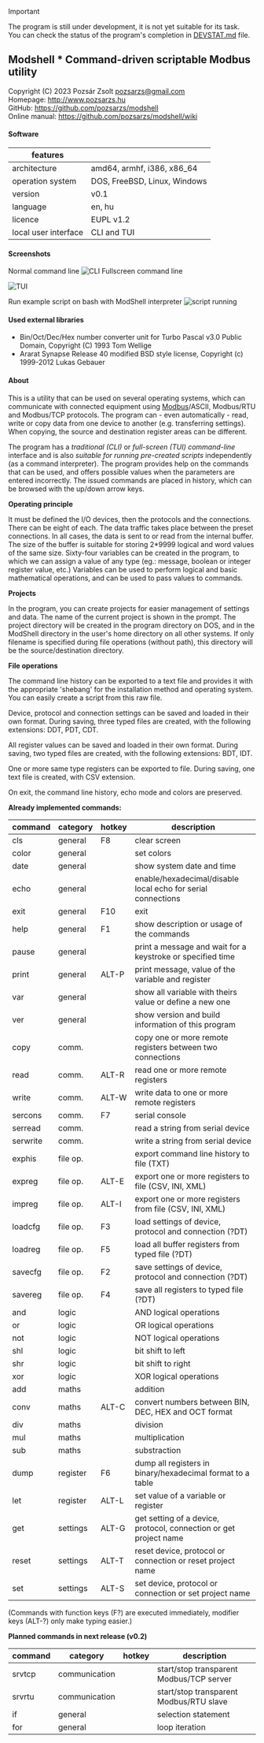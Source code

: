 > [!IMPORTANT]
> The program is still under development, it is not yet suitable for its task.  
> You can check the status of the program's completion in [DEVSTAT.md](DEVSTAT.md) file.

## Modshell * Command-driven scriptable Modbus utility
Copyright (C) 2023 Pozsár Zsolt <pozsarzs@gmail.com>  
Homepage: <http://www.pozsarzs.hu>  
GitHub: <https://github.com/pozsarzs/modshell>  
Online manual: <https://github.com/pozsarzs/modshell/wiki>  

#### Software
|features             |                            |
|---------------------|----------------------------|
|architecture         |amd64, armhf, i386, x86_64  |
|operation system     |DOS, FreeBSD, Linux, Windows|
|version              |v0.1                        |
|language             |en, hu                      |
|licence              |EUPL v1.2                   |
|local user interface |CLI and TUI                 |

#### Screenshots
Normal command line
![CLI](document/picture/modshell.png)
Fullscreen command line

![TUI](document/picture/modshell-f.png)

Run example script on bash with ModShell interpreter
![script running](document/picture/modshell-r.png)

#### Used external libraries
 - Bin/Oct/Dec/Hex number converter unit for Turbo Pascal v3.0
   Public Domain, Copyright (C) 1993 Tom Wellige
 - Ararat Synapse Release 40
   modified BSD style license, Copyright (c) 1999-2012 Lukas Gebauer

#### About

This is a utility that can be used on several operating systems,
which can communicate with connected equipment using
[Modbus](https://modbus.org/)/ASCII, Modbus/RTU and Modbus/TCP protocols.
The program can - even automatically - read, write or copy data from
one device to another (e.g. transferring settings). When copying, the
source and destination register areas can be different.

The program has a *traditional (CLI)* or *full-screen (TUI) command-line* interface
and is also *suitable for running pre-created scripts* independently (as a command
interpreter). The program provides help on the commands that can be used, and
offers possible values when the parameters are entered incorrectly. The issued
commands are placed in history, which can be browsed with the up/down arrow keys.

**Operating principle**

It must be defined the I/O devices, then the protocols and the connections.
There can be eight of each. The data traffic takes place between the preset
connections. In all cases, the data is sent to or read from the internal buffer.
The size of the buffer is suitable for storing 2*9999 logical and word values of
the same size. Sixty-four variables can be created in the program, to which we
can assign a value of any type (eg.: message, boolean or integer register
value, etc.) Variables can be used to perform logical and basic mathematical
operations, and can be used to pass values to commands.

**Projects**

In the program, you can create projects for easier management of settings and
data. The name of the current project is shown in the prompt. The project
directory will be created in the program directory on DOS, and in the ModShell
directory in the user's home directory on all other systems. If only filename
is specified during file operations (without path), this directory will be the
source/destination directory.

**File operations**

The command line history can be exported to a text file and provides it with
the appropriate 'shebang' for the installation method and operating system. You
can easily create a script from this raw file.

Device, protocol and connection settings can be saved and loaded in their own
format. During saving, three typed files are created, with the following
extensions: DDT, PDT, CDT.

All register values can be saved and loaded in their own format. During saving,
two typed files are created, with the following extensions: BDT, IDT.

One or more same type registers can be exported to file.
During saving, one text file is created, with CSV extension.

On exit, the command line history, echo mode and colors are preserved.

**Already implemented commands:**

|command |category|hotkey|description                                                      |
|--------|--------|------|-----------------------------------------------------------------|
|cls     |general |F8    |clear screen                                                     |
|color   |general |      |set colors                                                       |
|date    |general |      |show system date and time                                        |
|echo    |general |      |enable/hexadecimal/disable local echo for serial connections     |
|exit    |general |F10   |exit                                                             |
|help    |general |F1    |show description or usage of the commands                        |
|pause   |general |      |print a message and wait for a keystroke or specified time       |
|print   |general |ALT-P |print message, value of the variable and register                |
|var     |general |      |show all variable with theirs value or define a new one          |
|ver     |general |      |show version and build information of this program               |
|copy    |comm.   |      |copy one or more remote registers between two connections        |
|read    |comm.   |ALT-R |read one or more remote registers                                |
|write   |comm.   |ALT-W |write data to one or more remote registers                       |
|sercons |comm.   |F7    |serial console                                                   |
|serread |comm.   |      |read a string from serial device                                 |
|serwrite|comm.   |      |write a string from serial device                                |
|exphis  |file op.|      |export command line history to file (TXT)                        |
|expreg  |file op.|ALT-E |export one or more registers to file (CSV, INI, XML)             |
|impreg  |file op.|ALT-I |export one or more registers from file (CSV, INI, XML)           |
|loadcfg |file op.|F3    |load settings of device, protocol and connection (?DT)           |
|loadreg |file op.|F5    |load all buffer registers from typed file (?DT)                  |
|savecfg |file op.|F2    |save settings of device, protocol and connection (?DT)           |
|savereg |file op.|F4    |save all registers to typed file (?DT)                           |
|and     |logic   |      |AND logical operations                                           |
|or      |logic   |      |OR logical operations                                            |
|not     |logic   |      |NOT logical operations                                           |
|shl     |logic   |      |bit shift to left                                                |
|shr     |logic   |      |bit shift to right                                               |
|xor     |logic   |      |XOR logical operations                                           |
|add     |maths   |      |addition                                                         |
|conv    |maths   |ALT-C |convert numbers between BIN, DEC, HEX and OCT format             |
|div     |maths   |      |division                                                         |
|mul     |maths   |      |multiplication                                                   |
|sub     |maths   |      |substraction                                                     |
|dump    |register|F6    |dump all registers in binary/hexadecimal format to a table       |
|let     |register|ALT-L |set value of a variable or register                              |
|get     |settings|ALT-G |get setting of a device, protocol, connection or get project name|
|reset   |settings|ALT-T |reset device, protocol or connection or reset project name       |
|set     |settings|ALT-S |set device, protocol or connection or set project name           |

(Commands with function keys (F?) are executed immediately,
 modifier keys (ALT-?) only make typing easier.)

**Planned commands in next release (v0.2)**

|command|category      |hotkey|description                                                   |
|-------|--------------|------|--------------------------------------------------------------|
|srvtcp |communication |      |start/stop transparent Modbus/TCP server                      |
|srvrtu |communication |      |start/stop transparent Modbus/RTU slave                       |
|if     |general       |      |selection statement                                           |
|for    |general       |      |loop iteration                                                |
